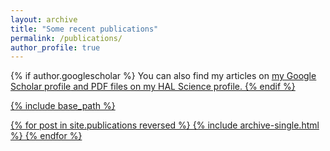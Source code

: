 ```yaml
---
layout: archive
title: "Some recent publications"
permalink: /publications/
author_profile: true
---
```


{% if author.googlescholar %}
  You can also find my articles on <u><a href="{{author.googlescholar}}">my Google Scholar profile</a> and PDF files
  <u><a href="[{{author.googlescholar}}](https://cv.hal.science/chafik-samir)"> on my HAL Science profile</a>.
  </u>
{% endif %}

{% include base_path %}

{% for post in site.publications reversed %}
  {% include archive-single.html %}
{% endfor %}
